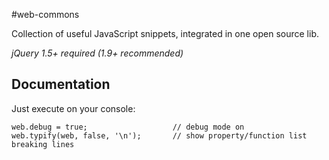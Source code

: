 #web-commons

Collection of useful JavaScript snippets, integrated in one open source lib.

*jQuery 1.5+ required (1.9+ recommended)*

## Documentation

Just execute on your console:

    web.debug = true;                   // debug mode on
    web.typify(web, false, '\n');       // show property/function list breaking lines
